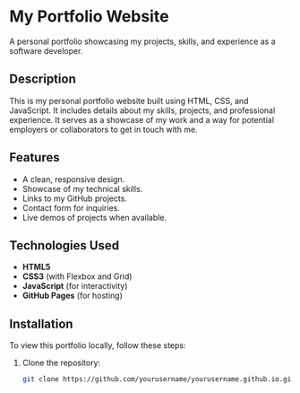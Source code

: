# My Portfolio Website
A personal portfolio showcasing my projects, skills, and experience as a software developer.

## Description
This is my personal portfolio website built using HTML, CSS, and JavaScript. It includes details about my skills, projects, and professional experience. It serves as a showcase of my work and a way for potential employers or collaborators to get in touch with me.

## Features
- A clean, responsive design.
- Showcase of my technical skills.
- Links to my GitHub projects.
- Contact form for inquiries.
- Live demos of projects when available.

## Technologies Used
- **HTML5**
- **CSS3** (with Flexbox and Grid)
- **JavaScript** (for interactivity)
- **GitHub Pages** (for hosting)

## Installation
To view this portfolio locally, follow these steps:

1. Clone the repository:
   ```bash
   git clone https://github.com/yourusername/yourusername.github.io.git

